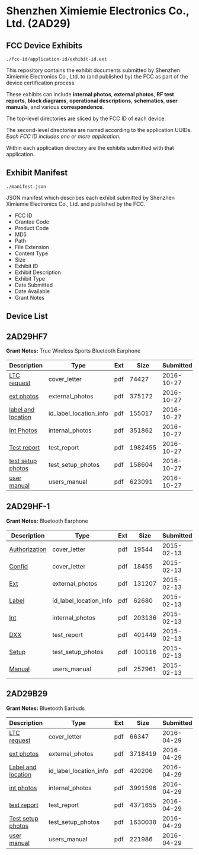 # Shenzhen Ximiemie Electronics Co., Ltd. (2AD29)
## FCC Device Exhibits

```
./fcc-id/application-id/exhibit-id.ext
```

This repository contains the exhibit documents submitted by Shenzhen Ximiemie Electronics Co., Ltd. to (and published by) the FCC as part of the device certification process.

These exhibits can include **internal photos**, **external photos**, **RF test reports**, **block diagrams**, **operational descriptions**, **schematics**, **user manuals**, and various **correspondence**.

The top-level directories are sliced by the FCC ID of each device.

The second-level directories are named according to the application UUIDs. *Each FCC ID includes one or more application.*

Within each application directory are the exhibits submitted with that application. 

## Exhibit Manifest

```
./manifest.json
```

JSON manifest which describes each exhibit submitted by Shenzhen Ximiemie Electronics Co., Ltd. and published by the FCC.

- FCC ID
- Grantee Code
- Product Code
- MD5
- Path
- File Extension
- Content Type
- Size
- Exhibit ID
- Exhibit Description
- Exhibit Type
- Date Submitted
- Date Available
- Grant Notes

## Device List
## 2AD29HF7
**Grant Notes:** True Wireless Sports Bluetooth Earphone

| Description | Type | Ext | Size | Submitted | Available |
| ----------- | ---- | --- | ---- | --------- | --------- |
| [LTC request](2AD29HF7/a67ab74aba446c5014b6978b37a20740/3176766.pdf) | cover_letter | pdf | 74427 | 2016-10-27 | 2016-10-27 |
| [ext photos](2AD29HF7/a67ab74aba446c5014b6978b37a20740/3176767.pdf) | external_photos | pdf | 375172 | 2016-10-27 | 2016-10-27 |
| [label and location](2AD29HF7/a67ab74aba446c5014b6978b37a20740/3176768.pdf) | id_label_location_info | pdf | 155017 | 2016-10-27 | 2016-10-27 |
| [Int Photos](2AD29HF7/a67ab74aba446c5014b6978b37a20740/3176770.pdf) | internal_photos | pdf | 351862 | 2016-10-27 | 2016-10-27 |
| [Test report](2AD29HF7/a67ab74aba446c5014b6978b37a20740/3176769.pdf) | test_report | pdf | 1982455 | 2016-10-27 | 2016-10-27 |
| [test setup photos](2AD29HF7/a67ab74aba446c5014b6978b37a20740/3176771.pdf) | test_setup_photos | pdf | 158604 | 2016-10-27 | 2016-10-27 |
| [user manual](2AD29HF7/a67ab74aba446c5014b6978b37a20740/3176772.pdf) | users_manual | pdf | 623091 | 2016-10-27 | 2016-10-27 |
## 2AD29HF-1
**Grant Notes:** Bluetooth Earphone

| Description | Type | Ext | Size | Submitted | Available |
| ----------- | ---- | --- | ---- | --------- | --------- |
| [Authorization](2AD29HF-1/bf1617638474eef5313df493f2da1ca5/2534825.pdf) | cover_letter | pdf | 19544 | 2015-02-13 | 2015-02-13 |
| [Confid](2AD29HF-1/bf1617638474eef5313df493f2da1ca5/2534826.pdf) | cover_letter | pdf | 18455 | 2015-02-13 | 2015-02-13 |
| [Ext](2AD29HF-1/bf1617638474eef5313df493f2da1ca5/2534827.pdf) | external_photos | pdf | 131207 | 2015-02-13 | 2015-02-13 |
| [Label](2AD29HF-1/bf1617638474eef5313df493f2da1ca5/2534829.pdf) | id_label_location_info | pdf | 62680 | 2015-02-13 | 2015-02-13 |
| [Int](2AD29HF-1/bf1617638474eef5313df493f2da1ca5/2534828.pdf) | internal_photos | pdf | 203136 | 2015-02-13 | 2015-02-13 |
| [DXX](2AD29HF-1/bf1617638474eef5313df493f2da1ca5/2534830.pdf) | test_report | pdf | 401449 | 2015-02-13 | 2015-02-13 |
| [Setup](2AD29HF-1/bf1617638474eef5313df493f2da1ca5/2534831.pdf) | test_setup_photos | pdf | 100116 | 2015-02-13 | 2015-02-13 |
| [Manual](2AD29HF-1/bf1617638474eef5313df493f2da1ca5/2534832.pdf) | users_manual | pdf | 252961 | 2015-02-13 | 2015-02-13 |
## 2AD29B29
**Grant Notes:** Bluetooth Earbuds

| Description | Type | Ext | Size | Submitted | Available |
| ----------- | ---- | --- | ---- | --------- | --------- |
| [LTC request](2AD29B29/9d22ca509f3d50f5d69e0ebc74e63515/2975606.pdf) | cover_letter | pdf | 66347 | 2016-04-29 | 2016-04-29 |
| [ext photos](2AD29B29/9d22ca509f3d50f5d69e0ebc74e63515/2975607.pdf) | external_photos | pdf | 3718419 | 2016-04-29 | 2016-04-29 |
| [Label and location](2AD29B29/9d22ca509f3d50f5d69e0ebc74e63515/2975608.pdf) | id_label_location_info | pdf | 420206 | 2016-04-29 | 2016-04-29 |
| [int photos](2AD29B29/9d22ca509f3d50f5d69e0ebc74e63515/2975610.pdf) | internal_photos | pdf | 3991596 | 2016-04-29 | 2016-04-29 |
| [test report](2AD29B29/9d22ca509f3d50f5d69e0ebc74e63515/2975609.pdf) | test_report | pdf | 4371655 | 2016-04-29 | 2016-04-29 |
| [Test setup photos](2AD29B29/9d22ca509f3d50f5d69e0ebc74e63515/2975611.pdf) | test_setup_photos | pdf | 1630038 | 2016-04-29 | 2016-04-29 |
| [user manual](2AD29B29/9d22ca509f3d50f5d69e0ebc74e63515/2975612.pdf) | users_manual | pdf | 221986 | 2016-04-29 | 2016-04-29 |
